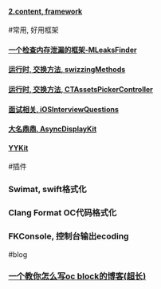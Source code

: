 
#### <a href="">2.content, framework</a>

#常用, 好用框架

#### <a href="https://github.com/Zepo/MLeaksFinder">一个检查内存泄漏的框架-MLeaksFinder</a>

#### <a href="https://github.com/steipete/Aspects">运行时, 交换方法, swizzingMethods</a>

#### <a href="https://github.com/sven820/CTAssetsPickerController">运行时, 交换方法, CTAssetsPickerController</a>

#### <a href="https://github.com/sven820/iOSInterviewQuestions">面试相关, iOSInterviewQuestions</a>

#### <a href="https://github.com/sven820/AsyncDisplayKit">大名鼎鼎, AsyncDisplayKit</a>

#### <a href="https://github.com/sven820/YYKit">YYKit</a>
#插件

### Swimat, swift格式化

### Clang Format OC代码格式化 

### FKConsole, 控制台输出ecoding



#blog
### <a href="http://fuckingblocksyntax.com">一个教你怎么写oc block的博客(超长)
